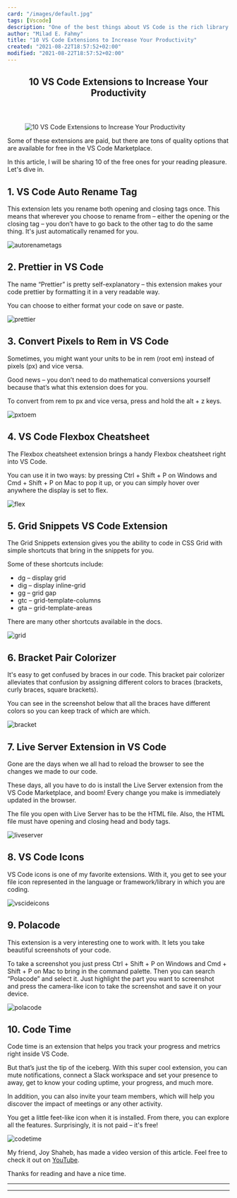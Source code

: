 ```yaml
---
card: "/images/default.jpg"
tags: [Vscode]
description: "One of the best things about VS Code is the rich library of e"
author: "Milad E. Fahmy"
title: "10 VS Code Extensions to Increase Your Productivity"
created: "2021-08-22T18:57:52+02:00"
modified: "2021-08-22T18:57:52+02:00"
---
```

<div class="site-wrapper">
<main id="site-main" class="site-main outer">
<div class="inner">
<article class="post-full post tag-vscode tag-productivity ">
<header class="post-full-header">
<h1 class="post-full-title">10 VS Code Extensions to Increase Your Productivity</h1>
</header>
<figure class="post-full-image">
<picture>
<source media="(max-width: 700px)" sizes="1px" srcset="data:image/gif;base64,R0lGODlhAQABAIAAAAAAAP///yH5BAEAAAAALAAAAAABAAEAAAIBRAA7 1w">
<source media="(min-width: 701px)" sizes="(max-width: 800px) 400px,
(max-width: 1170px) 700px,
1400px" srcset="/news/content/images/size/w300/2021/08/vscode.png 300w,
/news/content/images/size/w600/2021/08/vscode.png 600w,
/news/content/images/size/w1000/2021/08/vscode.png 1000w,
/news/content/images/size/w2000/2021/08/vscode.png 2000w">
<img onerror="this.style.display='none'" src="/news/content/images/size/w2000/2021/08/vscode.png" alt="10 VS Code Extensions to Increase Your Productivity">
</picture>
</figure>
<section class="post-full-content">
<div class="post-content">
<p>Some of these extensions are paid, but there are tons of quality options that are available for free in the VS Code Marketplace.</p>
<p>In this article, I will be sharing 10 of the free ones for your reading pleasure. Let's dive in.</p>
<h2 id="1vscodeautorenametag">1. VS Code Auto Rename Tag</h2>
<p>This extension lets you rename both opening and closing tags once. This means that wherever you choose to rename from – either the opening or the closing tag – you don’t have to go back to the other tag to do the same thing. It's just automatically renamed for you.</p>
<p><img src="https://www.freecodecamp.org/news/content/images/2021/08/autorenametags.gif" alt="autorenametags"></p>
<h2 id="2prettierinvscode">2. Prettier in VS Code</h2>
<p>The name “Prettier” is pretty self-explanatory – this extension makes your code prettier by formatting it in a very readable way.</p>
<p>You can choose to either format your code on save or paste.</p>
<p><img src="https://www.freecodecamp.org/news/content/images/2021/08/prettier.gif" alt="prettier"></p>
<h2 id="3convertpixelstoreminvscode">3. Convert Pixels to Rem in VS Code</h2>
<p>Sometimes, you might want your units to be in rem (root em) instead of pixels (px) and vice versa.</p>
<p>Good news – you don’t need to do mathematical conversions yourself because that’s what this extension does for you.</p>
<p>To convert from rem to px and vice versa, press and hold the alt + z keys.</p>
<p><img src="https://www.freecodecamp.org/news/content/images/2021/08/pxtoem.gif" alt="pxtoem"></p>
<h2 id="4vscodeflexboxcheatsheet">4. VS Code Flexbox Cheatsheet</h2>
<p>The Flexbox cheatsheet extension brings a handy Flexbox cheatsheet right into VS Code.</p>
<p>You can use it in two ways: by pressing Ctrl + Shift + P on Windows and Cmd + Shift + P on Mac to pop it up, or you can simply hover over anywhere the display is set to flex.</p>
<p><img src="https://www.freecodecamp.org/news/content/images/2021/08/flex.gif" alt="flex"></p>
<h2 id="5gridsnippetsvscodeextension">5. Grid Snippets VS Code Extension</h2>
<p>The Grid Snippets extension gives you the ability to code in CSS Grid with simple shortcuts that bring in the snippets for you.</p>
<p>Some of these shortcuts include:</p>
<ul>
<li>dg – display grid</li>
<li>dig – display inline-grid</li>
<li>gg – grid gap</li>
<li>gtc – grid-template-columns</li>
<li>gta – grid-template-areas</li>
</ul>
<p>There are many other shortcuts available in the docs.</p>
<p><img src="https://www.freecodecamp.org/news/content/images/2021/08/grid.gif" alt="grid"></p>
<h2 id="6bracketpaircolorizer">6. Bracket Pair Colorizer</h2>
<p>It's easy to get confused by braces in our code. This bracket pair colorizer alleviates that confusion by assigning different colors to braces (brackets, curly braces, square brackets).</p>
<p>You can see in the screenshot below that all the braces have different colors so you can keep track of which are which.</p>
<p><img src="https://www.freecodecamp.org/news/content/images/2021/08/bracket.png" alt="bracket"></p>
<h2 id="7liveserverextensioninvscode">7. Live Server Extension in VS Code</h2>
<p>Gone are the days when we all had to reload the browser to see the changes we made to our code.</p>
<p>These days, all you have to do is install the Live Server extension from the VS Code Marketplace, and boom! Every change you make is immediately updated in the browser.</p>
<p>The file you open with Live Server has to be the HTML file. Also, the HTML file must have opening and closing head and body tags.</p>
<p><img src="https://www.freecodecamp.org/news/content/images/2021/08/liveserver.gif" alt="liveserver"></p>
<h2 id="8vscodeicons">8. VS Code Icons</h2>
<p>VS Code icons is one of my favorite extensions. With it, you get to see your file icon represented in the language or framework/library in which you are coding.</p>
<p><img src="https://www.freecodecamp.org/news/content/images/2021/08/vscideicons.gif" alt="vscideicons"></p>
<h2 id="9polacode">9. Polacode</h2>
<p>This extension is a very interesting one to work with. It lets you take beautiful screenshots of your code.</p>
<p>To take a screenshot you just press Ctrl + Shift + P on Windows and Cmd + Shift + P on Mac to bring in the command palette. Then you can search “Polacode” and select it. Just highlight the part you want to screenshot<br>
and press the camera-like icon to take the screenshot and save it on your device.</p>
<p><img src="https://www.freecodecamp.org/news/content/images/2021/08/polacode.gif" alt="polacode"></p>
<h2 id="10codetime">10. Code Time</h2>
<p>Code time is an extension that helps you track your progress and metrics right inside VS Code.</p>
<p>But that’s just the tip of the iceberg. With this super cool extension, you can mute notifications, connect a Slack workspace and set your presence to away, get to know your coding uptime, your progress, and much more.</p>
<p>In addition, you can also invite your team members, which will help you discover the impact of meetings or any other activity.</p>
<p>You get a little feet-like icon when it is installed. From there, you can explore all the features. Surprisingly, it is not paid – it's free!</p>
<p><img src="https://www.freecodecamp.org/news/content/images/2021/08/codetime.png" alt="codetime"></p>
<p>My friend, Joy Shaheb, has made a video version of this article. Feel free to check it out on <a href="https://youtu.be/onTZ1LGJJkg">YouTube</a>.</p>
<p>Thanks for reading and have a nice time.</p>
</div>
<hr>
<hr>
</section>
</article>
</div>
</main>
</div>
<!-- Google Tag Manager (noscript) -->
<!-- End Google Tag Manager (noscript) -->
